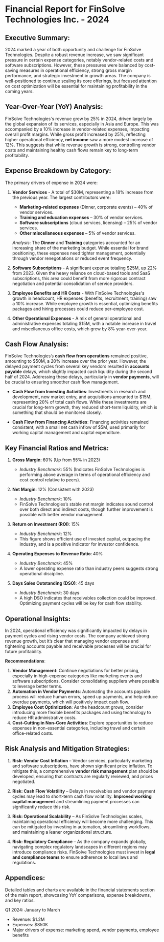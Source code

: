 # Financial Report for FinSolve Technologies Inc. - 2024

Executive Summary:
-------------------------------------------
2024 marked a year of both opportunity and challenge for FinSolve Technologies. Despite a robust revenue increase, we saw significant pressure in certain expense categories, notably vendor-related costs and software subscriptions. However, these pressures were balanced by cost-saving measures in operational efficiency, strong gross margin performance, and strategic investment in growth areas. The company is well-positioned to continue scaling its core offerings, but focused attention on cost optimization will be essential for maintaining profitability in the coming years.

Year-Over-Year (YoY) Analysis:
-------------------------------------------
FinSolve Technologies's revenue grew by 25% in 2024, driven largely by the global expansion of its services, especially in Asia and Europe. This was accompanied by a 10% increase in vendor-related expenses, impacting overall profit margins. While gross profit increased by 25%, reflecting higher operational efficiency, **net income** saw a more modest increase of 12%. This suggests that while revenue growth is strong, controlling vendor costs and maintaining healthy cash flows remain key to long-term profitability.

Expense Breakdown by Category:
-------------------------------------------
The primary drivers of expense in 2024 were:

1. **Vendor Services** - A total of $30M, representing a 18% increase from the previous year. The largest contributors were:
   - **Marketing-related expenses** (Dinner, corporate events) – 40% of vendor services.
   - **Training and education expenses** – 30% of vendor services.
   - **Software subscriptions** (cloud services, licensing) – 25% of vendor services.
   - **Other miscellaneous expenses** – 5% of vendor services.

   *Analysis*: The **Dinner** and **Training** categories accounted for an increasing share of the marketing budget. While essential for brand positioning, these expenses need tighter management, potentially through vendor renegotiations or reduced event frequency.

2. **Software Subscriptions** - A significant expense totaling $25M, up 22% from 2023. Given the heavy reliance on cloud-based tools and SaaS subscriptions, this area could benefit from more rigorous contract negotiation and potential consolidation of service providers.

3. **Employee Benefits and HR Costs** - With FinSolve Technologies's growth in headcount, HR expenses (benefits, recruitment, training) saw a 10% increase. While employee growth is essential, optimizing benefits packages and hiring processes could reduce per-employee cost.

4. **Other Operational Expenses** - A mix of general operational and administrative expenses totaling $15M, with a notable increase in travel and miscellaneous office costs, which grew by 8% year-over-year.

Cash Flow Analysis:
-------------------------------------------
FinSolve Technologies’s **cash flow from operations** remained positive, amounting to $50M, a 20% increase over the prior year. However, the delayed payment cycles from several key vendors resulted in **accounts payable** delays, which slightly impacted cash liquidity during the second half of 2024. Addressing these delays, particularly in **vendor payments**, will be crucial to ensuring smoother cash flow management.

- **Cash Flow from Investing Activities**: Investments in research and development, new market entry, and acquisitions amounted to $15M, representing 20% of total cash flows. While these investments are crucial for long-term growth, they reduced short-term liquidity, which is something that should be monitored closely.

- **Cash Flow from Financing Activities**: Financing activities remained consistent, with a small net cash inflow of $5M, used primarily for working capital management and capital expenditure.

Key Financial Ratios and Metrics:
-------------------------------------------
1. **Gross Margin**: 60% (Up from 55% in 2023)
   - *Industry Benchmark*: 55% (Indicates FinSolve Technologies is performing above average in terms of operational efficiency and cost control relative to peers).

2. **Net Margin**: 12% (Consistent with 2023)
   - *Industry Benchmark*: 10%
   - FinSolve Technologies’s stable net margin indicates sound control over both direct and indirect costs, though further improvement is possible with better vendor management.

3. **Return on Investment (ROI)**: 15%
   - *Industry Benchmark*: 12%
   - This figure shows efficient use of invested capital, outpacing the industry, and is a positive indicator for investor confidence.

4. **Operating Expenses to Revenue Ratio**: 40%
   - *Industry Benchmark*: 45%
   - A lower operating expense ratio than industry peers suggests strong operational discipline.

5. **Days Sales Outstanding (DSO)**: 45 days
   - *Industry Benchmark*: 30 days
   - A high DSO indicates that receivables collection could be improved. Optimizing payment cycles will be key for cash flow stability.

Operational Insights:
-------------------------------------------
In 2024, operational efficiency was significantly impacted by delays in payment cycles and rising vendor costs. The company achieved strong revenue growth, but it’s clear that managing vendor expenses and tightening accounts payable and receivable processes will be crucial for future profitability.

**Recommendations**:
1. **Vendor Management**: Continue negotiations for better pricing, especially in high-expense categories like marketing events and software subscriptions. Consider consolidating suppliers where possible to leverage better terms.
2. **Automation in Vendor Payments**: Automating the accounts payable process will reduce human errors, speed up payments, and help reduce overdue payments, which will positively impact cash flow.
3. **Employee Cost Optimization**: As the headcount grows, consider introducing more flexible benefits packages and using technology to reduce HR administrative costs.
4. **Cost-Cutting in Non-Core Activities**: Explore opportunities to reduce expenses in non-essential categories, including travel and certain office-related costs.

Risk Analysis and Mitigation Strategies:
-------------------------------------------
1. **Risk: Vendor Cost Inflation** – Vendor services, particularly marketing and software subscriptions, have shown significant price inflation. To mitigate this, a comprehensive **vendor risk management** plan should be developed, ensuring that contracts are regularly reviewed, and prices negotiated.

2. **Risk: Cash Flow Volatility** – Delays in receivables and vendor payment cycles may lead to short-term cash flow volatility. **Improved working capital management** and streamlining payment processes can significantly reduce this risk.

3. **Risk: Operational Scalability** – As FinSolve Technologies scales, maintaining operational efficiency will become more challenging. This can be mitigated by investing in automation, streamlining workflows, and maintaining a leaner organizational structure.

4. **Risk: Regulatory Compliance** – As the company expands globally, navigating complex regulatory landscapes in different regions may introduce compliance risks. FinSolve Technologies must invest in **legal and compliance teams** to ensure adherence to local laws and regulations.

Appendices:
-------------------------------------------
Detailed tables and charts are available in the financial statements section of the main report, showcasing YoY comparisons, expense breakdowns, and key ratios. 

Q1 2024: January to March

- Revenue: $1.2M
- Expenses: $850K
- Major drivers of expense: marketing spend, vendor payments, employee benefits
